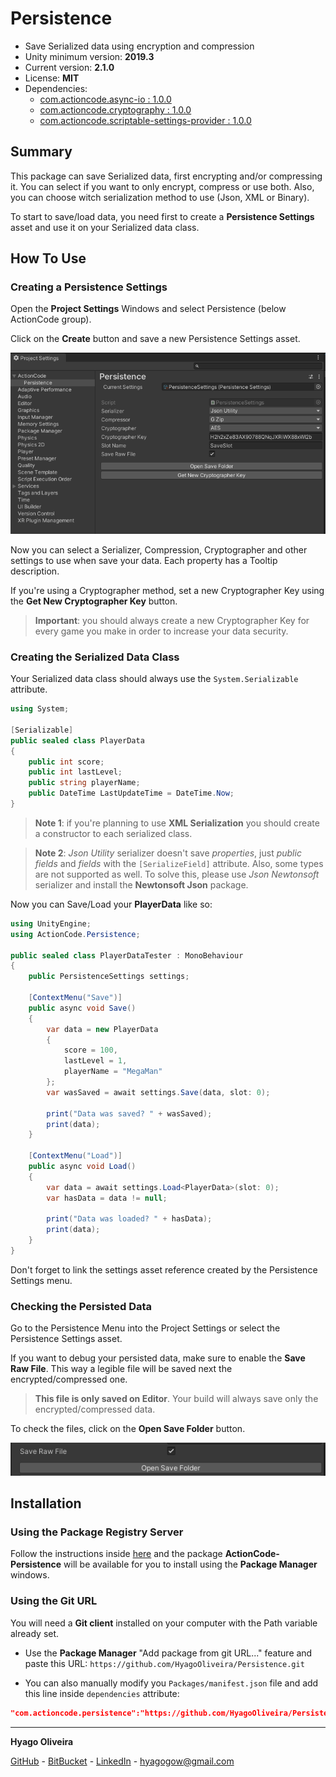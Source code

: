 # Persistence

* Save Serialized data using encryption and compression
* Unity minimum version: **2019.3**
* Current version: **2.1.0**
* License: **MIT**
* Dependencies:
    - [com.actioncode.async-io : 1.0.0](https://github.com/HyagoOliveira/Async-IO/tree/1.0.0)
    - [com.actioncode.cryptography : 1.0.0](https://github.com/HyagoOliveira/Cryptography/tree/1.0.0)
    - [com.actioncode.scriptable-settings-provider : 1.0.0](https://github.com/HyagoOliveira/ScriptableSettingsProvider/tree/1.0.0)

## Summary

This package can save Serialized data, first encrypting and/or compressing it. You can select if you want to only encrypt, compress or use both.
Also, you can choose witch serialization method to use (Json, XML or Binary).

To start to save/load data, you need first to create a **Persistence Settings** asset and use it on your Serialized data class.

## How To Use

### Creating a Persistence Settings

Open the **Project Settings** Windows and select Persistence (below ActionCode group).

Click on the **Create** button and save a new Persistence Settings asset.

![The Persistence Settings Menu](/Docs~/PersistenceSettingsMenu.png "The Persistence Settings Menu")

Now you can select a Serializer, Compression, Cryptographer and other settings to use when save your data. Each property has a Tooltip description.

If you're using a Cryptographer method, set a new Cryptographer Key using the **Get New Cryptographer Key** button. 

>**Important**: you should always create a new Cryptographer Key for every game you make in order to increase your data security.   

### Creating the Serialized Data Class

Your Serialized data class should always use the `System.Serializable` attribute.

```csharp
using System;

[Serializable]
public sealed class PlayerData
{
    public int score;
    public int lastLevel;
    public string playerName;
    public DateTime LastUpdateTime = DateTime.Now;
}
```

>**Note 1**: if you're planning to use **XML Serialization** you should create a constructor to each serialized class.

>**Note 2**: *Json Utility* serializer doesn't save *properties*, just *public fields* and *fields* with the `[SerializeField]` attribute. 
Also, some types are not supported as well.
To solve this, please use *Json Newtonsoft* serializer and install the **Newtonsoft Json** package.

Now you can Save/Load your **PlayerData** like so:

```csharp
using UnityEngine;
using ActionCode.Persistence;

public sealed class PlayerDataTester : MonoBehaviour
{
    public PersistenceSettings settings;

    [ContextMenu("Save")]
    public async void Save()
    {
        var data = new PlayerData
        {
            score = 100,
            lastLevel = 1,
            playerName = "MegaMan"
        };
        var wasSaved = await settings.Save(data, slot: 0);

        print("Data was saved? " + wasSaved);
        print(data);
    }

    [ContextMenu("Load")]
    public async void Load()
    {
        var data = await settings.Load<PlayerData>(slot: 0);
        var hasData = data != null;

        print("Data was loaded? " + hasData);
        print(data);
    }
}
```

Don't forget to link the settings asset reference created by the Persistence Settings menu.

### Checking the Persisted Data

Go to the Persistence Menu into the Project Settings or select the Persistence Settings asset.

If you want to debug your persisted data, make sure to enable the **Save Raw File**. 
This way a legible file will be saved next the encrypted/compressed one.

>**This file is only saved on Editor**. Your build will always save only the encrypted/compressed data. 

To check the files, click on the **Open Save Folder** button.

![The SaveRawFile](/Docs~/SaveRawFile-OpenSaveFolder.png "The Save Raw File option")

## Installation

### Using the Package Registry Server

Follow the instructions inside [here](https://cutt.ly/ukvj1c8) and the package **ActionCode-Persistence** 
will be available for you to install using the **Package Manager** windows.

### Using the Git URL

You will need a **Git client** installed on your computer with the Path variable already set. 

- Use the **Package Manager** "Add package from git URL..." feature and paste this URL: `https://github.com/HyagoOliveira/Persistence.git`

- You can also manually modify you `Packages/manifest.json` file and add this line inside `dependencies` attribute: 

```json
"com.actioncode.persistence":"https://github.com/HyagoOliveira/Persistence.git"
```

---

**Hyago Oliveira**

[GitHub](https://github.com/HyagoOliveira) -
[BitBucket](https://bitbucket.org/HyagoGow/) -
[LinkedIn](https://www.linkedin.com/in/hyago-oliveira/) -
<hyagogow@gmail.com>